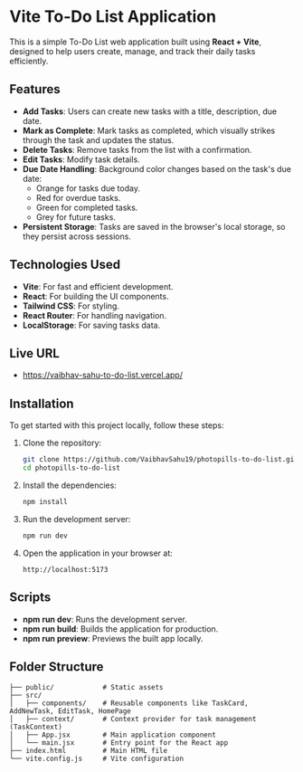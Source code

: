 # Vite To-Do List Application

This is a simple To-Do List web application built using **React + Vite**, designed to help users create, manage, and track their daily tasks efficiently.

## Features

- **Add Tasks**: Users can create new tasks with a title, description, due date.
- **Mark as Complete**: Mark tasks as completed, which visually strikes through the task and updates the status.
- **Delete Tasks**: Remove tasks from the list with a confirmation.
- **Edit Tasks**: Modify task details.
- **Due Date Handling**: Background color changes based on the task's due date:
  - Orange for tasks due today.
  - Red for overdue tasks.
  - Green for completed tasks.
  - Grey for future tasks.
- **Persistent Storage**: Tasks are saved in the browser's local storage, so they persist across sessions.

## Technologies Used

- **Vite**: For fast and efficient development.
- **React**: For building the UI components.
- **Tailwind CSS**: For styling.
- **React Router**: For handling navigation.
- **LocalStorage**: For saving tasks data.

## Live URL
- https://vaibhav-sahu-to-do-list.vercel.app/

## Installation

To get started with this project locally, follow these steps:

1. Clone the repository:
    ```bash
    git clone https://github.com/VaibhavSahu19/photopills-to-do-list.git
    cd photopills-to-do-list
    ```

2. Install the dependencies:
    ```bash
    npm install
    ```

3. Run the development server:
    ```bash
    npm run dev
    ```

4. Open the application in your browser at:
    ```
    http://localhost:5173
    ```

## Scripts

- **npm run dev**: Runs the development server.
- **npm run build**: Builds the application for production.
- **npm run preview**: Previews the built app locally.

## Folder Structure

```plaintext
├── public/            # Static assets
├── src/
│   ├── components/    # Reusable components like TaskCard, AddNewTask, EditTask, HomePage
│   ├── context/       # Context provider for task management (TaskContext)
│   ├── App.jsx        # Main application component
│   └── main.jsx       # Entry point for the React app
├── index.html         # Main HTML file
└── vite.config.js     # Vite configuration
